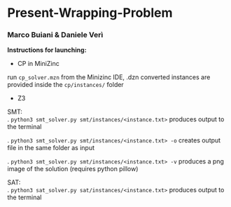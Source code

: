 # Present-Wrapping-Problem
### Marco Buiani & Daniele Verì

**Instructions for launching:**

- CP in MiniZinc

run `cp_solver.mzn` from the Minizinc IDE,
.dzn converted instances are provided inside the `cp/instances/` folder

- Z3


SMT:  
. `python3 smt_solver.py smt/instances/<instance.txt>` produces output to the terminal  

. `python3 smt_solver.py smt/instances/<instance.txt> -o` creates output file in the same folder as input  

. `python3 smt_solver.py smt/instances/<instance.txt> -v` produces a png image of the solution (requires python pillow)

SAT:  
. `python3 sat_solver.py sat/instances/<instance.txt>` produces output to the terminal

